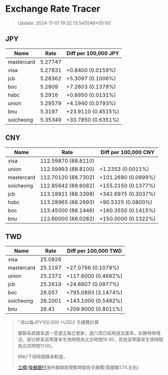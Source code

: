 # Exchange Rate Tracer

> Update: 2024-11-01 19:32:13.545549+00:00

## JPY

| Name       |    Rate | Diff per 100,000 JPY   |
|------------|---------|------------------------|
| mastercard | 5.27747 |                        |
| visa       | 5.27831 | +0.8400 (0.0159%)      |
| jcb        | 5.28362 | +5.3097 (0.1006%)      |
| boc        | 5.2909  | +7.2803 (0.1378%)      |
| hsbc       | 5.2916  | +0.6950 (0.0131%)      |
| union      | 5.29579 | +4.1940 (0.0793%)      |
| bnu        | 5.3197  | +23.9110 (0.4515%)     |
| soicheong  | 5.35349 | +33.7850 (0.6351%)     |

## CNY

| Name       | Rate                | Diff per 100,000 CNY   |
|------------|---------------------|------------------------|
| visa       | 112.59870	(88.8110) |                        |
| union      | 112.59993	(88.8100) | +1.2353 (0.0011%)      |
| mastercard | 112.70120	(88.7302) | +101.2680 (0.0899%)    |
| soicheong  | 112.85642	(88.6082) | +155.2150 (0.1377%)    |
| jcb        | 113.19911	(88.3399) | +342.6975 (0.3037%)    |
| hsbc       | 113.28965	(88.2693) | +90.5325 (0.0800%)     |
| boc        | 113.45000	(88.1446) | +160.3550 (0.1415%)    |
| bnu        | 113.60000	(88.0282) | +150.0000 (0.1322%)    |

## TWD

| Name       |    Rate | Diff per 100,000 TWD   |
|------------|---------|------------------------|
| visa       | 25.0926 |                        |
| mastercard | 25.1197 | +27.0766 (0.1079%)     |
| union      | 25.2372 | +117.6000 (0.4682%)    |
| jcb        | 25.2619 | +24.6607 (0.0977%)     |
| boc        | 26.057  | +795.0893 (3.1474%)    |
| soicheong  | 26.2001 | +143.1000 (0.5492%)    |
| bnu        | 26.41   | +209.9000 (0.8011%)    |


> ¹ IB以每JPY100,000 +USD2 手續費計算
>
> 銀聯系統匯率週一至週五每日更新，週六周日延用週五匯率。如無特殊情況，部分歐系貨幣匯率生效時間為北京時間16:30，其他貨幣匯率生效時間為北京時間11:00。
>
> BNU下班時間匯率較差。
>
> [立橋](https://www.wlbank.com.mo/uploads/ueditor/file/20181211/1544536513900230.pdf)/[發展銀行](https://www.mdb.com.mo/Service_Charges_20230728.pdf)海外銀聯提現暫時豁免手續費(貴銀聯1.1%左右)

